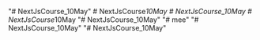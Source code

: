 "# NextJsCourse_10May" 
#   N e x t J s C o u r s e _ 1 0 M a y  
 # NextJsCourse_10May
#   N e x t J s C o u r s e _ 1 0 M a y  
 "# NextJsCourse_10May" 
"# mee" 
"# NextJsCourse_10May" 
"# NextJsCourse_10May" 
